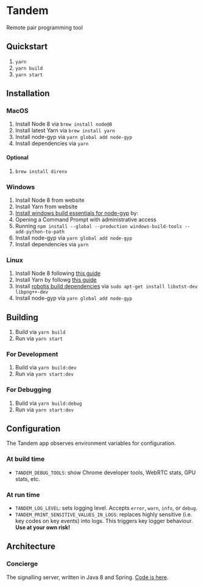# Tandem

Remote pair programming tool


## Quickstart

1. `yarn`
1. `yarn build`
1. `yarn start`


## Installation

### MacOS

1. Install Node 8 via `brew install node@8`
1. Install latest Yarn via `brew install yarn`
1. Install node-gyp via `yarn global add node-gyp`
1. Install dependencies via `yarn`

#### Optional

1. `brew install direnv`

### Windows

1. Install Node 8 from website
1. Install Yarn from website
1. [Install windows build essentials for node-gyp](https://github.com/nodejs/node-gyp#option-1) by:
  1. Opening a Command Prompt with administrative access
  1. Running `npm install --global --production windows-build-tools --add-python-to-path`
1. Install node-gyp via `yarn global add node-gyp`
1. Install dependencies via `yarn`

### Linux

1. Install Node 8 following [this guide](https://nodejs.org/en/download/package-manager/#debian-and-ubuntu-based-linux-distributions)
1. Install Yarn by followg [this guide](https://yarnpkg.com/lang/en/docs/install/#linux-tab)
1. Install [robotjs build dependencies](https://github.com/octalmage/robotjs#building) via `sudo apt-get install libxtst-dev libpng++-dev`
1. Install node-gyp via `yarn global add node-gyp`


## Building

1. Build via `yarn build`
1. Run via `yarn start`

### For Development

1. Build via `yarn build:dev`
1. Run via `yarn start:dev`

### For Debugging

1. Build via `yarn build:debug`
1. Run via `yarn start:dev`


## Configuration

The Tandem app observes environment variables for configuration.

### At build time

- `TANDEM_DEBUG_TOOLS`: show Chrome developer tools, WebRTC stats, GPU stats, etc.

### At run time

- `TANDEM_LOG_LEVEL`: sets logging level. Accepts `error`, `warn`, `info`, or `debug`.
- `TANDEM_PRINT_SENSITIVE_VALUES_IN_LOGS`: replaces highly sensitive (i.e. key codes on key events) into logs. This triggers key logger behaviour. **Use at your own risk!**


## Architecture

### Concierge

The signalling server, written in Java 8 and Spring. [Code is here](https://github.com/noizwaves/concierge).
